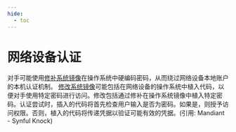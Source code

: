 ```yaml
---
hide:
  - toc
---
```


# 网络设备认证

对手可能使用[修补系统镜像](https://attack.mitre.org/techniques/T1601/001)在操作系统中硬编码密码，从而绕过网络设备本地账户的本机认证机制。  [修改系统镜像](https://attack.mitre.org/techniques/T1601)可能包括在网络设备的操作系统中植入代码，以便对手使用特定密码进行访问。修改包括通过修补在操作系统镜像中植入特定密码。认证尝试时，插入的代码将首先检查用户输入是否为密码。如果是，则授予访问权限。否则，植入的代码将传递凭据以验证可能有效的凭据。(引用: Mandiant - Synful Knock)
